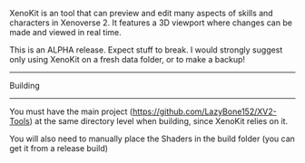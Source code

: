 XenoKit is an tool that can preview and edit many aspects of skills and characters in Xenoverse 2. It features a 3D viewport where changes can be made and viewed in real time.

This is an ALPHA release. Expect stuff to break. I would strongly suggest only using XenoKit on a fresh data folder, or to make a backup!

*****************************************************
Building
*****************************************************
You must have the main project (https://github.com/LazyBone152/XV2-Tools) at the same directory level when building, since XenoKit relies on it.

You will also need to manually place the Shaders in the build folder (you can get it from a release build)

